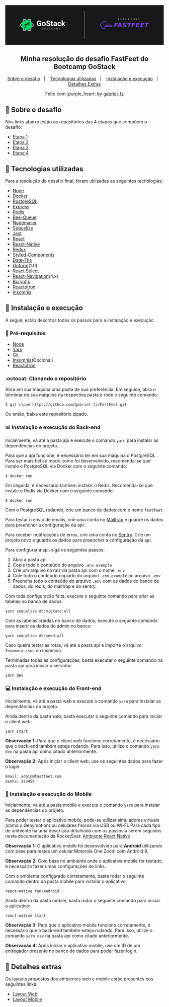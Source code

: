 <img alt="GoStack" src="https://raw.githubusercontent.com/gabriel-fz/FastFeet/master/assets/header-desafio.png" />

<h2 align="center">
  Minha resolução do desafio FastFeet do Bootcamp GoStack
</h2>

<p align="center">
  <a href="#rocket-sobre-o-desafio">Sobre o desafio</a>&nbsp;&nbsp;&nbsp;|&nbsp;&nbsp;&nbsp;
  <a href="#rocket-tecnologias-utilizadas">Tecnologias utilizadas</a>&nbsp;&nbsp;&nbsp;|&nbsp;&nbsp;&nbsp;
  <a href="#rocket-instalação-e-execução">Instalação e execução</a>&nbsp;&nbsp;&nbsp;|&nbsp;&nbsp;&nbsp;
  <a href="#rocket-detalhes-extras">Detalhes Extras</a>
</p>

<p align="center">
  Feito com :purple_heart: by <a href="https://github.com/gabriel-fz" target="_blank">gabriel-fz</a>
</p>

## :rocket: Sobre o desafio

Nos links abaixo estão os repositórios das 4 etapas que compõem o desafio:

- [Etapa 1](https://github.com/Rocketseat/bootcamp-gostack-desafio-02/blob/master/README.md#desafio-02-iniciando-aplica%C3%A7%C3%A3o)
- [Etapa 2](https://github.com/Rocketseat/bootcamp-gostack-desafio-03/blob/master/README.md#desafio-03-continuando-aplica%C3%A7%C3%A3o)
- [Etapa 3](https://github.com/Rocketseat/bootcamp-gostack-desafio-09#desafio-09-front-end-do-meetapp)
- [Etapa 4](https://github.com/Rocketseat/bootcamp-gostack-desafio-10#desafio-10-mobile-do-meetapp)

## :rocket: Tecnologias utilizadas

Para a resolução do desafio final, foram utilizadas as seguintes tecnologias:

- [Node](https://nodejs.org/en/)
- [Docker](https://www.docker.com/)
- [PostgreSQL](https://www.postgresql.org/)
- [Express](https://github.com/expressjs/express)
- [Redis](https://redis.io/)
- [Bee-Queue](https://github.com/bee-queue/bee-queue)
- [Nodemailer](https://nodemailer.com/about/)
- [Sequelize](https://sequelize.org/)
- [Jest](https://jestjs.io/)
- [React](https://reactjs.org/)
- [React-Native](https://reactnative.dev/)
- [Redux](https://redux.js.org/)
- [Styled-Components](https://styled-components.com/)
- [Date-Fns](https://date-fns.org/)
- [Unform](https://unform.dev/)(1.0)
- [React Select](https://react-select.com/home)
- [React-Navigation](https://reactnavigation.org/docs/4.x/getting-started)(4.x)
- [Bcryptjs](https://github.com/dcodeIO/bcrypt.js)
- [Reactotron](https://github.com/infinitered/reactotron)
- [Insomnia](https://insomnia.rest/)

## :rocket: Instalação e execução

A seguir, estão descritos todos os passos para a instalação e execução

### :memo: Pré-requisitos

- [Node](https://nodejs.org/en/)
- [Yarn](https://classic.yarnpkg.com/pt-BR/docs/install#debian-stable)
- [Git](https://git-scm.com/downloads)
- [Insomnia](https://insomnia.rest/)(Opcional)
- [Reactotron](https://github.com/infinitered/reactotron)

### :octocat: Clonando o repositório

Abra em sua máquina uma pasta de sua preferência. Em seguida, abra o terminar de sua máquina na respectiva pasta e rode o seguinte comando:

```
$ git clone https://github.com/gabriel-fz/FastFeet.git
```

Ou então, baixe este repositório zipado.

### :bar_chart: Instalação e execução do Back-end

Inicialmente, vá até a pasta api e execute o comando `yarn` para instalar as dependências do projeto.

Para que a api funcione, é necessário ter em sua máquina o PostgreSQL. Para ser mais fiel ao modo como foi desenvolvido, recomenda-se que instale o PostgreSQL via Docker com o seguinte comando:

```
$ docker run
```

Em seguida, é necessário também instalar o Redis. Recomenda-se que instale o Redis via Docker com o seguinte comando:

```
$ docker run
```

Com o PostgreSQL rodando, crie um banco de dados com o nome `fastfeet`.

Para testar o envio de emails, crie uma conta no [Mailtrap](http://mailtrap.io/) e guarde os dados para preencher a configuração da api.

Para receber notificações de erros, crie uma conta no [Sentry](http://sentry.io/). Crie um projeto novo e guarde os dados para preencher a configuração da api.

Para configurar a api, siga os seguintes passos:

1. Abra a pasta api
2. Copie todo o conteúdo do arquivo `.env.example`
3. Crie um arquivo na raiz da pasta api com o nome `.env`
4. Cole todo o conteúdo copiado do arquivo `.env.example` no arquivo `.env`
5. Preencha todo o conteúdo do arquivo `.env` com os dados do banco de dados, do redis, do mailtrap e do sentry.

Com toda configuração feita, execute o seguinte comando para criar as tabelas no banco de dados:

```
yarn sequelize db:migrate:all
```

Com as tabelas criadas no banco de dados, execute o seguinte comando para inserir os dados do admin no banco:

```
yarn sequelize db:seed:all
```

Caso queira testar as rotas, vá até a pasta api e importe o arquivo `Insomnia.json` no insomnia.

Terminadas todas as configurações, basta executar o seguinte comando na pasta api para iniciar o servidor:

```
yarn dev
```

### :computer: Instalação e execução do Front-end

Inicialmente, vá até a pasta web e execute o comando `yarn` para instalar as dependências do projeto.

Ainda dentro da pasta web, basta executar o seguinte comando para iniciar o client web:

```
yarn start
```

**Observação 1:** Para que o client web funcione corretamente, é necessário que o back-end também esteja rodando. Para isso, utilize o comando `yarn dev` na pasta api como citado anteriormente.

**Observação 2:** Após iniciar o client web, use os seguintes dados para fazer o login:

```
Email: admin@fastfeet.com
Senha: 123456
```

### :iphone: Instalação e execução do Mobile

Inicialmente, vá até a pasta mobile e execute o comando `yarn` para instalar as dependências do projeto.

Para poder testar o aplicativo mobile, pode-se utilizar simuladores virtuais (como o Genymotion) ou celulares físicos via USB ou Wi-Fi. Para cada tipo de ambiente há uma descrição detalhada com os passos a serem seguidos nesta documenteção da RocketSeat: [Ambiente React Native](http://react-native.rocketseat.dev/)

**Observação 1:** O aplicativo mobile foi desenvolvido para **Android** utilizando com base para testes um celular Motorola One Zoom com Android 9.

**Observação 2:** Com base no ambiente onde o aplicativo mobile for testado, é necessário fazer umas configurações de links.

Com o ambiente configurado corretamente, basta rodar o seguinte comando dentro da pasta mobile para instalar o aplicativo:

```
react-native run-android
```

Ainda dentro da pasta mobile, basta rodar o seguinte comando para iniciar o aplicativo:

```
react-native start
```

**Observação 3:** Para que o aplicativo mobile funcione corretamente, é necessário que o back-end também esteja rodando. Para isso, utilize o comando `yarn dev` na pasta api como citado anteriormente.

**Observação 4:** Após iniciar o aplicativo mobile, use um ID de um entregador presente no banco de dados para poder fazer login.

## :rocket: Detalhes extras

Os layouts propostos dos ambientes web e mobile estão presentes nos seguintes links:

- [Layout Web](https://xd.adobe.com/view/62e829fc-4f10-4ac8-70d2-d39b429d43ee-14d9/grid/)
- [Layout Mobile](https://xd.adobe.com/view/a5d56d7d-c1d4-48a8-70ce-8b77f5f417a5-d3e4/grid/)
